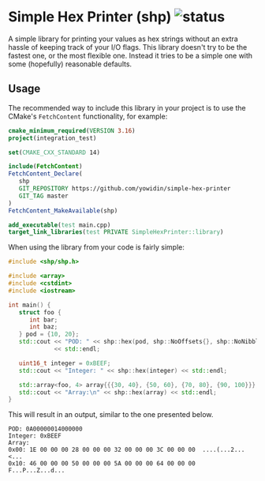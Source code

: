 # Simple Hex Printer (shp) ![status](https://github.com/yowidin/simple-hex-printer/actions/workflows/main.yml/badge.svg)

A simple library for printing your values as hex strings without an extra hassle of keeping track of your I/O flags. 
This library doesn't try to be the fastest one, or the most flexible one. Instead it tries to be a simple one with some 
(hopefully) reasonable defaults.


## Usage 

The recommended way to include this library in your project is to use the CMake's `FetchContent` functionality, for example:

```cmake
cmake_minimum_required(VERSION 3.16)
project(integration_test)

set(CMAKE_CXX_STANDARD 14)

include(FetchContent)
FetchContent_Declare(
   shp
   GIT_REPOSITORY https://github.com/yowidin/simple-hex-printer
   GIT_TAG master
)
FetchContent_MakeAvailable(shp)

add_executable(test main.cpp)
target_link_libraries(test PRIVATE SimpleHexPrinter::library)
```

When using the library from your code is fairly simple:

```c++
#include <shp/shp.h>

#include <array>
#include <cstdint>
#include <iostream>

int main() {
   struct foo {
      int bar;
      int baz;
   } pod = {10, 20};
   std::cout << "POD: " << shp::hex(pod, shp::NoOffsets{}, shp::NoNibbleSeparation{}, shp::SingleRow{}, shp::NoASCII{})
             << std::endl;

   uint16_t integer = 0xBEEF;
   std::cout << "Integer: " << shp::hex(integer) << std::endl;

   std::array<foo, 4> array{{{30, 40}, {50, 60}, {70, 80}, {90, 100}}};
   std::cout << "Array:\n" << shp::hex(array) << std::endl;
}
```

This will result in an output, similar to the one presented below.

```text
POD: 0A00000014000000
Integer: 0xBEEF
Array:
0x00: 1E 00 00 00 28 00 00 00 32 00 00 00 3C 00 00 00  ....(...2...<...
0x10: 46 00 00 00 50 00 00 00 5A 00 00 00 64 00 00 00  F...P...Z...d...
```
